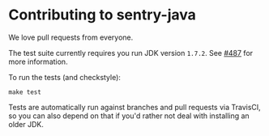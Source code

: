 # Contributing to sentry-java

We love pull requests from everyone.

The test suite currently requires you run JDK version `1.7.2`.
See [#487](https://github.com/getsentry/sentry-java/issues/478) 
for more information.

To run the tests (and checkstyle):

```shell
make test
```

Tests are automatically run against branches and pull requests
via TravisCI, so you can also depend on that if you'd rather not
deal with installing an older JDK.